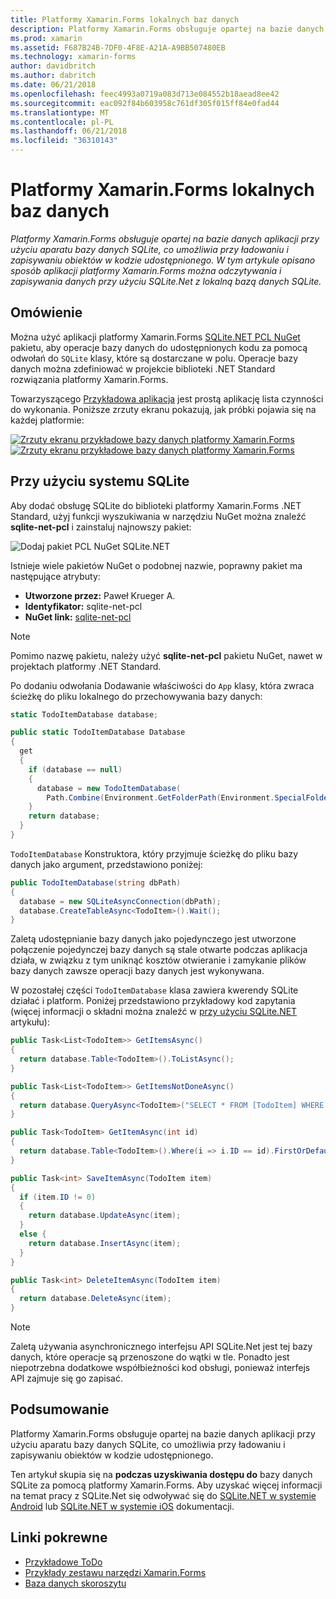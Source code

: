 ```yaml
---
title: Platformy Xamarin.Forms lokalnych baz danych
description: Platformy Xamarin.Forms obsługuje opartej na bazie danych aplikacji przy użyciu aparatu bazy danych SQLite, co umożliwia przy ładowaniu i zapisywaniu obiektów w kodzie udostępnionego. W tym artykule opisano sposób aplikacji platformy Xamarin.Forms można odczytywania i zapisywania danych przy użyciu SQLite.Net z lokalną bazą danych SQLite.
ms.prod: xamarin
ms.assetid: F687B24B-7DF0-4F8E-A21A-A9BB507480EB
ms.technology: xamarin-forms
author: davidbritch
ms.author: dabritch
ms.date: 06/21/2018
ms.openlocfilehash: feec4993a0719a083d713e084552b18aead8ee42
ms.sourcegitcommit: eac092f84b603958c761df305f015ff84e0fad44
ms.translationtype: MT
ms.contentlocale: pl-PL
ms.lasthandoff: 06/21/2018
ms.locfileid: "36310143"
---
```

# <a name="xamarinforms-local-databases"></a>Platformy Xamarin.Forms lokalnych baz danych

_Platformy Xamarin.Forms obsługuje opartej na bazie danych aplikacji przy użyciu aparatu bazy danych SQLite, co umożliwia przy ładowaniu i zapisywaniu obiektów w kodzie udostępnionego. W tym artykule opisano sposób aplikacji platformy Xamarin.Forms można odczytywania i zapisywania danych przy użyciu SQLite.Net z lokalną bazą danych SQLite._

## <a name="overview"></a>Omówienie

Można użyć aplikacji platformy Xamarin.Forms [SQLite.NET PCL NuGet](https://www.nuget.org/packages/sqlite-net-pcl/) pakietu, aby operacje bazy danych do udostępnionych kodu za pomocą odwołań do `SQLite` klasy, które są dostarczane w polu. Operacje bazy danych można zdefiniować w projekcie biblioteki .NET Standard rozwiązania platformy Xamarin.Forms.

Towarzyszącego [Przykładowa aplikacja](https://github.com/xamarin/xamarin-forms-samples/tree/master/Todo) jest prostą aplikację lista czynności do wykonania. Poniższe zrzuty ekranu pokazują, jak próbki pojawia się na każdej platformie:

[![Zrzuty ekranu przykładowe bazy danych platformy Xamarin.Forms](databases-images/todo-list-sml.png "zrzuty ekranu TodoList pierwszej strony")](databases-images/todo-list.png#lightbox "zrzuty ekranu TodoList pierwszej strony") [ ![ Zrzuty ekranu przykładowe bazy danych platformy Xamarin.Forms](databases-images/todo-list-sml.png "zrzuty ekranu TodoList pierwszej strony")](databases-images/todo-list.png#lightbox "zrzuty ekranu TodoList pierwszej strony")

<a name="Using_SQLite_with_PCL" />

## <a name="using-sqlite"></a>Przy użyciu systemu SQLite

Aby dodać obsługę SQLite do biblioteki platformy Xamarin.Forms .NET Standard, użyj funkcji wyszukiwania w narzędziu NuGet można znaleźć **sqlite-net-pcl** i zainstaluj najnowszy pakiet:

![Dodaj pakiet PCL NuGet SQLite.NET](databases-images/vs2017-sqlite-pcl-nuget.png "Dodaj pakiet PCL NuGet SQLite.NET")

Istnieje wiele pakietów NuGet o podobnej nazwie, poprawny pakiet ma następujące atrybuty:

- **Utworzone przez:** Paweł Krueger A.
- **Identyfikator:** sqlite-net-pcl
- **NuGet link:** [sqlite-net-pcl](https://www.nuget.org/packages/sqlite-net-pcl/)

> [!NOTE]
> Pomimo nazwę pakietu, należy użyć **sqlite-net-pcl** pakietu NuGet, nawet w projektach platformy .NET Standard.

Po dodaniu odwołania Dodawanie właściwości do `App` klasy, która zwraca ścieżkę do pliku lokalnego do przechowywania bazy danych:

```csharp
static TodoItemDatabase database;

public static TodoItemDatabase Database
{
  get
  {
    if (database == null)
    {
      database = new TodoItemDatabase(
        Path.Combine(Environment.GetFolderPath(Environment.SpecialFolder.LocalApplicationData), "TodoSQLite.db3"));
    }
    return database;
  }
}
```

`TodoItemDatabase` Konstruktora, który przyjmuje ścieżkę do pliku bazy danych jako argument, przedstawiono poniżej:

```csharp
public TodoItemDatabase(string dbPath)
{
  database = new SQLiteAsyncConnection(dbPath);
  database.CreateTableAsync<TodoItem>().Wait();
}
```

Zaletą udostępnianie bazy danych jako pojedynczego jest utworzone połączenie pojedynczej bazy danych są stale otwarte podczas aplikacja działa, w związku z tym uniknąć kosztów otwieranie i zamykanie plików bazy danych zawsze operacji bazy danych jest wykonywana.

W pozostałej części `TodoItemDatabase` klasa zawiera kwerendy SQLite działać i platform. Poniżej przedstawiono przykładowy kod zapytania (więcej informacji o składni można znaleźć w [przy użyciu SQLite.NET](~/cross-platform/app-fundamentals/index.md) artykułu):

```csharp
public Task<List<TodoItem>> GetItemsAsync()
{
  return database.Table<TodoItem>().ToListAsync();
}

public Task<List<TodoItem>> GetItemsNotDoneAsync()
{
  return database.QueryAsync<TodoItem>("SELECT * FROM [TodoItem] WHERE [Done] = 0");
}

public Task<TodoItem> GetItemAsync(int id)
{
  return database.Table<TodoItem>().Where(i => i.ID == id).FirstOrDefaultAsync();
}

public Task<int> SaveItemAsync(TodoItem item)
{
  if (item.ID != 0)
  {
    return database.UpdateAsync(item);
  }
  else {
    return database.InsertAsync(item);
  }
}

public Task<int> DeleteItemAsync(TodoItem item)
{
  return database.DeleteAsync(item);
}
```

> [!NOTE]
> Zaletą używania asynchronicznego interfejsu API SQLite.Net jest tej bazy danych, które operacje są przenoszone do wątki w tle. Ponadto jest niepotrzebna dodatkowe współbieżności kod obsługi, ponieważ interfejs API zajmuje się go zapisać.

## <a name="summary"></a>Podsumowanie

Platformy Xamarin.Forms obsługuje opartej na bazie danych aplikacji przy użyciu aparatu bazy danych SQLite, co umożliwia przy ładowaniu i zapisywaniu obiektów w kodzie udostępnionego.

Ten artykuł skupia się na **podczas uzyskiwania dostępu do** bazy danych SQLite za pomocą platformy Xamarin.Forms. Aby uzyskać więcej informacji na temat pracy z SQLite.Net się odwoływać się do [SQLite.NET w systemie Android](~/android/data-cloud/data-access/using-sqlite-orm.md) lub [SQLite.NET w systemie iOS](~/ios/data-cloud/data/using-sqlite-orm.md) dokumentacji.

## <a name="related-links"></a>Linki pokrewne

- [Przykładowe ToDo](https://developer.xamarin.com/samples/xamarin-forms/Todo/)
- [Przykłady zestawu narzędzi Xamarin.Forms](https://developer.xamarin.com/samples/xamarin-forms/all/)
- [Baza danych skoroszytu](https://developer.xamarin.com/workbooks/xamarin-forms/application-fundamentals/database/database.workbook)
